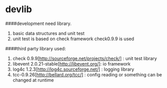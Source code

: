 devlib
======

####development need library.

  1. basic data structures and unit test
  2. unit test is based on check framework check0.9.9 is used

####third party library used:

  1. check 0.9.9[http://sourceforge.net/projects/check/] : unit test library
  2. libevent 2.0.21-stable[http://libevent.org/]: io framework
  3. log4c 1.2.3[http://log4c.sourceforge.net/] : logging library
  4. tcc-0.9.26[http://bellard.org/tcc/] : config reading or something can be changed at runtime

